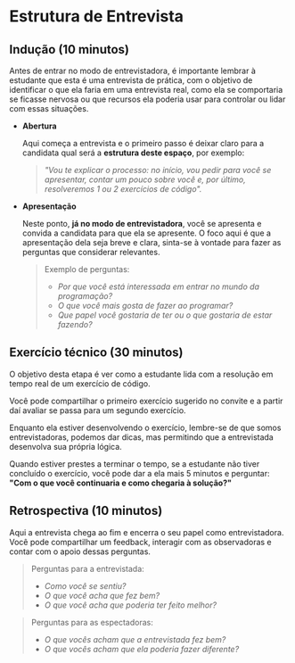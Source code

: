 # Estrutura de Entrevista

## **Indução (10 minutos)**

Antes de entrar no modo de entrevistadora, é importante lembrar à estudante que
esta é uma entrevista de prática, com o objetivo de identificar o que ela faria
em uma entrevista real, como ela se comportaria se ficasse nervosa ou que
recursos ela poderia usar para controlar ou lidar com essas situações.

- **Abertura**

  Aqui começa a entrevista e o primeiro passo é deixar claro para a candidata
  qual será a **estrutura deste espaço**, por exemplo:

  > _"Vou te explicar o processo: no início, vou pedir para você se apresentar,
  > contar um pouco sobre você e, por último, resolveremos 1 ou 2 exercícios de
  > código"._

- **Apresentação**

  Neste ponto, **já no modo de entrevistadora**, você se apresenta e convida a
  candidata para que ela se apresente. O foco aqui é que a apresentação dela
  seja breve e clara, sinta-se à vontade para fazer as perguntas que considerar
  relevantes.

  > Exemplo de perguntas:
  >
  > - _Por que você está interessada em entrar no mundo da programação?_
  > - _O que você mais gosta de fazer ao programar?_
  > - _Que papel você gostaria de ter ou o que gostaria de estar fazendo?_

## Exercício técnico (30 minutos)

O objetivo desta etapa é ver como a estudante lida com a resolução em tempo real
de um exercício de código.

Você pode compartilhar o primeiro exercício sugerido no convite e a partir daí
avaliar se passa para um segundo exercício.

Enquanto ela estiver desenvolvendo o exercício, lembre-se de que somos
entrevistadoras, podemos dar dicas, mas permitindo que a entrevistada desenvolva
sua própria lógica.

Quando estiver prestes a terminar o tempo, se a estudante não tiver concluído o
exercício, você pode dar a ela mais 5 minutos e perguntar: **"Com o que você
continuaria e como chegaria à solução?"**

## Retrospectiva (10 minutos)

Aqui a entrevista chega ao fim e encerra o seu papel como entrevistadora. Você
pode compartilhar um feedback, interagir com as observadoras e contar com o
apoio dessas perguntas.

> Perguntas para a entrevistada:
> - _Como você se sentiu?_
> - _O que você acha que fez bem?_
> - _O que você acha que poderia ter feito melhor?_

> Perguntas para as espectadoras:
> - _O que vocês acham que a entrevistada fez bem?_
> - _O que vocês acham que ela poderia fazer diferente?_
